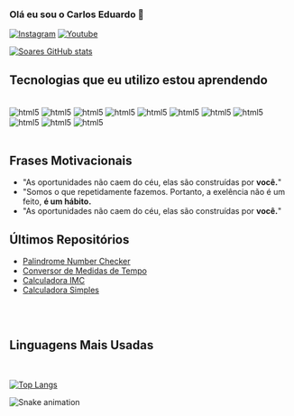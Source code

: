 
### Olá eu sou o Carlos Eduardo 👋

[![Instagram](https://img.shields.io/badge/Instagram-E4405F?style=for-the-badge&logo=instagram&logoColor=white)](https://www.instagram.com/ysoares.ofc/)
[![Youtube](https://img.shields.io/badge/YouTube-FF0000?style=for-the-badge&logo=youtube&logoColor=white)](https://www.youtube.com/@imSoares)

[![Soares GitHub stats](https://github-readme-stats.vercel.app/api?username=Soares007&show_icons=true&theme=tokyonight)](https://github.com/Soares007/Soares007)



## Tecnologias que eu utilizo estou aprendendo

<div style="display: inline_block"><br>
<img align="center" alt="html5" src="https://img.shields.io/badge/HTML-239120?style=for-the-badge&logo=html5&logoColor=white">
<img align="center" alt="html5" src="https://img.shields.io/badge/JavaScript-323330?style=for-the-badge&logo=javascript&logoColor=F7DF1E">
<img align="center" alt="html5" src="https://img.shields.io/badge/CSS-239120?&style=for-the-badge&logo=css3&logoColor=white">
<img align="center" alt="html5" src="https://img.shields.io/badge/PHP-777BB4?style=for-the-badge&logo=php&logoColor=white">
<img align="center" alt="html5" src="https://img.shields.io/badge/Node.js-43853D?style=for-the-badge&logo=node.js&logoColor=white">
<img align="center" alt="html5" src="https://img.shields.io/badge/C%23-239120?style=for-the-badge&logo=c-sharp&logoColor=white">
<img align="center" alt="html5" src="https://img.shields.io/badge/C%2B%2B-00599C?style=for-the-badge&logo=c%2B%2B&logoColor=white">
<img align="center" alt="html5" src="https://img.shields.io/badge/Python-3776AB?style=for-the-badge&logo=python&logoColor=white">
<img align="center" alt="html5" src="https://img.shields.io/badge/MySQL-00000F?style=for-the-badge&logo=mysql&logoColor=white">
<img align="center" alt="html5" src="https://img.shields.io/badge/Microsoft_SQL_Server-CC2927?style=for-the-badge&logo=microsoft-sql-server&logoColor=white">
<img align="center" alt="html5" src="https://img.shields.io/badge/Bootstrap-563D7C?style=for-the-badge&logo=bootstrap&logoColor=white">
</div> <br>

## Frases Motivacionais 

- "As oportunidades não caem do céu, elas são construídas por <strong>você.</strong>" 
- "Somos o que repetidamente fazemos. Portanto, a exelência não é um feito, <strong>é um hábito.</strong>
- "As oportunidades não caem do céu, elas são construídas por <strong>você.</strong>"

## Últimos Repositórios
- [Palindrome Number Checker](https://soares007.github.io/palindrome-number-checker)
- [Conversor de Medidas de Tempo](https://soares007.github.io/conversor-medidas)
- [Calculadora IMC](https://soares007.github.io/calculadora-imc-fatec)
- [Calculadora Simples](https://soares007.github.io/aula10-03-2023)
<br>
<br>

## Linguagens Mais Usadas
<br>

[![Top Langs](https://github-readme-stats.vercel.app/api/top-langs/?username=Soares007&layout=compact&langs_count=7&theme=tokyonight)](https://github.com/Soares007/Soares007)

 ![Snake animation](https://github.com/Soares007/Soares007/blob/output/github-contribution-grid-snake.svg)
